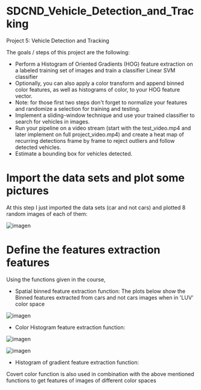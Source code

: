 # SDCND_Vehicle_Detection_and_Tracking

Project 5: Vehicle Detection and Tracking

The goals / steps of this project are the following:

* Perform a Histogram of Oriented Gradients (HOG) feature extraction on a labeled training set of images and train a classifier Linear SVM classifier
* Optionally, you can also apply a color transform and append binned color features, as well as histograms of color, to your HOG feature vector.
* Note: for those first two steps don't forget to normalize your features and randomize a selection for training and testing.
* Implement a sliding-window technique and use your trained classifier to search for vehicles in images.
* Run your pipeline on a video stream (start with the test_video.mp4 and later implement on full project_video.mp4) and create a heat map of recurring detections frame by frame to reject outliers and follow detected vehicles.
* Estimate a bounding box for vehicles detected.

# Import  the data sets and plot some pictures

At this step I just imported the data sets (car and not cars) and plotted 8 random images of each of them:

![imagen](https://user-images.githubusercontent.com/41348711/46919583-9c335080-cfe1-11e8-9bb9-203cfeb570d3.png)

# Define the features extraction features

Using the functions given in the course, 

* Spatial binned feature extraction function:
The plots below show the Binned features extracted from cars and not cars images when in 'LUV' color space

![imagen](https://user-images.githubusercontent.com/41348711/46920359-79a73480-cfed-11e8-9a1d-91481e08f0a7.png)

* Color Histogram feature extraction function:



![imagen](https://user-images.githubusercontent.com/41348711/46920349-49f82c80-cfed-11e8-87d6-edeab5b4b881.png)

![imagen](https://user-images.githubusercontent.com/41348711/46920329-eff76700-cfec-11e8-9684-a95a989dfdff.png)

* Histogram of gradient feature extraction function: 

Covert color function is also used in combination with the above mentioned functions to get features of images of different color spaces

